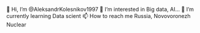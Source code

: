 👋 Hi, I’m @AleksandrKolesnikov1997
👀 I’m interested in Big data, AI...
🌱 I’m currently learning Data scient
📫 How to reach me Russia, Novovoronezh Nuclear
<!---
AleksandrKolesnikov1997/AleksandrKolesnikov1997 is a ✨ special ✨ repository because its `README.md` (this file) appears on your GitHub profile.
You can click the Preview link to take a look at your changes.
--->
